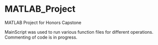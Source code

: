 # MATLAB_Project
MATLAB Project for Honors Capstone

MainScript was used to run various function files for different operations.
Commenting of code is in progress.
